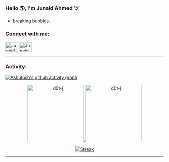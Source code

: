 <link rel="stylesheet" type='text/css' href="https://cdn.jsdelivr.net/gh/devicons/devicon@latest/devicon.min.css" />

### Hello 🌎, I'm Junaid Ahmed ツ
- breaking bubbles.

<h3 align="left">Connect with me:</h3>
<p align="left">
<a href="https://www.linkedin.com/in/dotj/" target="blank"><img align="center" src="https://skillicons.dev/icons?i=linkedin" alt="Junaid Ahmed" height="30" width="40" /></a>
<a href="https://discord.gg/JeHnrf5amA" target="blank"><img align="center" src="https://skillicons.dev/icons?i=discord" alt="Junaid Ahmed" height="30" width="40" /></a>
</p>

<!-- <p align="left"> <img src="https://komarev.com/ghpvc/?username=d0t-j&label=Profile%20views&color=0e75b6&style=flat" alt="d0t-j" /> </p> -->

---

<h3 align="left">Activity:</h3>

[![Ashutosh's github activity graph](https://github-readme-activity-graph.vercel.app/graph?username=d0t-j&theme=react-dark)](https://github.com/ashutosh00710/github-readme-activity-graph)

<div align="center">
  <a href="https://github.com/d0t-j">
    <img height="180em" src="https://github-readme-stats.vercel.app/api/top-langs?username=d0t-j&show_icons=true&locale=en&layout=compact&theme=radical" alt="d0t-j"/>
    <img height="180em" src="https://github-readme-stats.vercel.app/api?username=d0t-j&show_icons=true&theme=radical" alt="d0t-j"/>
  </a>
</div>
<p align="center">
  <a href="https://github.com/d0t-j">
    <img src="https://streak-stats.demolab.com?user=d0t-J&theme=radical&hide_border=true&border_radius=15" alt="Streak" />
  </a>
</p>

---

<!-- [d0t-j](https://github.com/d0t-j)
26/07/2024 -->
